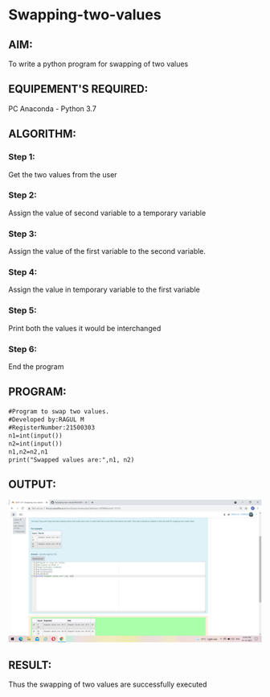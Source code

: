 # Swapping-two-values
## AIM:
To write a python program for swapping of two values
## EQUIPEMENT'S REQUIRED: 
PC
Anaconda - Python 3.7
## ALGORITHM: 
### Step 1:
Get the two values from the user
### Step 2: 
Assign the value of second variable to a temporary variable 
### Step 3: 
Assign the value of the first variable to the second variable.
### Step 4:  
Assign the value in temporary variable to the first variable
### Step 5: 
Print both the values it would be interchanged
### Step 6: 
End the program
## PROGRAM:
~~~
#Program to swap two values.
#Developed by:RAGUL M
#RegisterNumber:21500303
n1=int(input())
n2=int(input())
n1,n2=n2,n1
print("Swapped values are:",n1, n2)
~~~
## OUTPUT:
![output](https://github.com/ragulmani936/Swapping-two-values/blob/main/Screenshot%20(12).png?raw=true)
## RESULT:
Thus the swapping of two values are successfully executed



